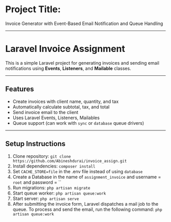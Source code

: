 # Project Title: 

Invoice Generator with Event-Based Email Notification and Queue Handling

----

# Laravel Invoice Assignment

This is a simple Laravel project for generating invoices and sending email notifications using **Events**, **Listeners**, and **Mailable** classes.

---

## Features

- Create invoices with client name, quantity, and tax
- Automatically calculate subtotal, tax, and total
- Send invoice email to the client
- Uses Laravel Events, Listeners, Mailables
- Queue support (can work with `sync` or `database` queue drivers)

---

## Setup Instructions
1. Clone repository: `git clone https://github.com/Abineshdurai/invoice_assign.git`
2. Install dependencies: `composer install`
3. Set `CACHE_STORE=file` in the .env file instead of using `database`
4. Create a Database in the name of `assignment_invoice` and username = `root` and password = ``
5. Run migrations: `php artisan migrate`
6. Start queue worker: `php artisan queue:work`
7. Start server: `php artisan serve`
8. After submitting the invoice form, Laravel dispatches a mail job to the queue.
To process and send the email, run the following command: `php artisan queue:work`
